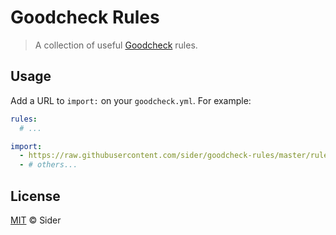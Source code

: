 # Goodcheck Rules

> A collection of useful [Goodcheck](https://github.com/sider/goodcheck) rules.

## Usage

Add a URL to `import:` on your `goodcheck.yml`. For example:

```yaml
rules:
  # ...

import:
  - https://raw.githubusercontent.com/sider/goodcheck-rules/master/rules/typo.yml
  - # others...
```

## License

[MIT](LICENSE) © Sider
